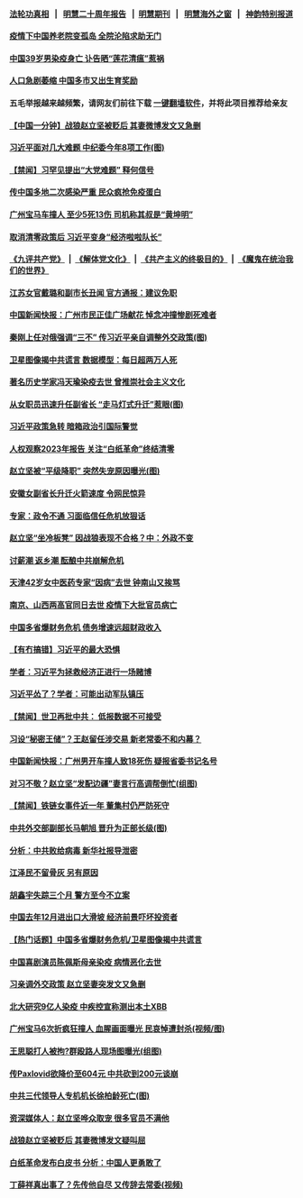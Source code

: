 #### [法轮功真相](https://github.com/gfw-breaker/truth/blob/master/README.md?t=0) &nbsp;&nbsp;|&nbsp;&nbsp; [明慧二十周年报告](https://github.com/gfw-breaker/mh-reports/blob/master/README.md?t=0) &nbsp;&nbsp;|&nbsp;&nbsp;[明慧期刊](https://github.com/gfw-breaker/mh-qikan) &nbsp;&nbsp;|&nbsp;&nbsp; [明慧海外之窗](https://github.com/gfw-breaker/mh-news/blob/master/README.md?t=0) &nbsp;&nbsp;|&nbsp;&nbsp; [神韵特别报道](https://github.com/gfw-breaker/mh-news/blob/master/shenyun.md?t=0)
#### [ 疫情下中国养老院变孤岛 全院沦陷求助无门](https://github.com/gfw-breaker/banned-news1/blob/master/pages/prog204/a103623667.md)
#### [ 中国39岁男染疫身亡 讣告晒“莲花清瘟”惹祸](https://github.com/gfw-breaker/banned-news1/blob/master/pages/prog204/a103624085.md)
#### [ 人口急剧萎缩 中国多市又出生育奖励](https://github.com/gfw-breaker/banned-news1/blob/master/pages/prog204/a103623363.md)
#### 五毛举报越来越频繁，请网友们前往下载 [一键翻墙软件](https://github.com/gfw-breaker/ssr-accounts)，并将此项目推荐给亲友
#### [ 【中国一分钟】战狼赵立坚被贬后 其妻微博发文又急删](https://github.com/gfw-breaker/banned-news1/blob/master/pages/prog204/a103623906.md)
#### [ 习近平面对几大难题 中纪委今年8项工作(图)](https://github.com/gfw-breaker/banned-news1/blob/master/pages/p2/1026289.md)
#### [ 【禁闻】习罕见提出“大党难题” 释何信号](https://github.com/gfw-breaker/banned-news1/blob/master/pages/prog204/a103623546.md)
#### [ 传中国多地二次感染严重 民众疯抢免疫蛋白](https://github.com/gfw-breaker/banned-news1/blob/master/pages/prog204/a103623586.md)
#### [ 广州宝马车撞人 至少5死13伤 司机称其叔是“黄坤明”](https://github.com/gfw-breaker/banned-news1/blob/master/pages/prog204/a103623624.md)
#### [ 取消清零政策后 习近平变身“经济啦啦队长”](https://github.com/gfw-breaker/banned-news1/blob/master/pages/prog204/a103624123.md)
#### [《九评共产党》](https://github.com/begood0513/9ping.md/blob/master/README.md) &nbsp;|&nbsp; [《解体党文化》](../../../../jtdwh.md/blob/master/README.md)  &nbsp;|&nbsp; [《共产主义的终极目的》](../../../../gczydzjmd.md/blob/master/README.md) &nbsp;|&nbsp; [《魔鬼在统治我们的世界》](../../../../mgztzwmdsj.md/blob/master/README.md) 
#### [ 江苏女官戴璐和副市长丑闻 官方通报：建议免职](https://github.com/gfw-breaker/banned-news1/blob/master/pages/prog204/a103623875.md)
#### [ 中国新闻快报：广州市民正佳广场献花 悼念冲撞惨剧死难者](https://github.com/gfw-breaker/banned-news1/blob/master/pages/prog204/a103623907.md)
#### [ 秦刚上任对俄强调“三不” 传习近平亲自调整外交政策(图)](https://github.com/gfw-breaker/banned-news1/blob/master/pages/p2/1026391.md)
#### [ 卫星图像揭中共谎言 数据模型：每日超两万人死](https://github.com/gfw-breaker/banned-news1/blob/master/pages/prog204/a103623904.md)
#### [ 著名历史学家冯天瑜染疫去世 曾推崇社会主义文化](https://github.com/gfw-breaker/banned-news1/blob/master/pages/prog204/a103623607.md)
#### [ 从女职员迅速升任副省长 “走马灯式升迁”惹眼(图)](https://github.com/gfw-breaker/banned-news1/blob/master/pages/p2/1026388.md)
#### [ 习近平政策急转 暗箱政治引国际警觉](https://github.com/gfw-breaker/banned-news1/blob/master/pages/prog204/a103623321.md)
#### [ 人权观察2023年报告 关注“白纸革命”终结清零](https://github.com/gfw-breaker/banned-news1/blob/master/pages/prog204/a103623927.md)
#### [ 赵立坚被“平级降职” 突然失宠原因曝光(图)](https://github.com/gfw-breaker/banned-news1/blob/master/pages/p2/1026224.md)
#### [ 安徽女副省长升迁火箭速度 令网民惊异](https://github.com/gfw-breaker/banned-news1/blob/master/pages/nsc413/n13905674.md)
#### [ 专家：政令不通 习面临信任危机放狠话](https://github.com/gfw-breaker/banned-news1/blob/master/pages/nsc413/n13905497.md)
#### [ 赵立坚“坐冷板凳” 因战狼表现不合格？中：外政不变](https://github.com/gfw-breaker/banned-news1/blob/master/pages/prog204/a103623905.md)
#### [ 讨薪潮 返乡潮 酝酿中共崩解危机](https://github.com/gfw-breaker/banned-news1/blob/master/pages/prog204/a103623824.md)
#### [ 天津42岁女中医药专家“因病”去世 钟南山又挨骂](https://github.com/gfw-breaker/banned-news1/blob/master/pages/prog204/a103623620.md)
#### [ 南京、山西两高官同日去世 疫情下大批官员病亡](https://github.com/gfw-breaker/banned-news1/blob/master/pages/prog204/a103623947.md)
#### [ 中国多省爆财务危机 债务增速远超财政收入](https://github.com/gfw-breaker/banned-news1/blob/master/pages/prog204/a103624067.md)
#### [ 【有冇搞错】习近平的最大恐惧](https://github.com/gfw-breaker/banned-news1/blob/master/pages/nsc413/n13905319.md)
#### [ 学者：习近平为拯救经济正进行一场赌博](https://github.com/gfw-breaker/banned-news1/blob/master/pages/soh5/687123.md)
#### [ 习近平怂了？学者：可能出动军队镇压](https://github.com/gfw-breaker/banned-news1/blob/master/pages/soh5/686895.md)
#### [ 【禁闻】世卫再批中共： 低报数据不可接受](https://github.com/gfw-breaker/banned-news1/blob/master/pages/prog204/a103623535.md)
#### [ 习设“秘密王储”？王赵留任涉交易 新老常委不和内幕？](https://github.com/gfw-breaker/banned-news1/blob/master/pages/prog204/a103570093.md)
#### [ 中国新闻快报：广州男开车撞人致18死伤 疑报省委书记名号](https://github.com/gfw-breaker/banned-news1/blob/master/pages/prog204/a103623071.md)
#### [ 对习不敬？赵立坚“发配边疆”妻言行高调帮倒忙(组图)](https://github.com/gfw-breaker/banned-news1/blob/master/pages/p1/1026369.md)
#### [ 【禁闻】铁链女事件近一年 董集村仍严防死守](https://github.com/gfw-breaker/banned-news1/blob/master/pages/prog204/a103623534.md)
#### [ 中共外交部副部长马朝旭 晋升为正部长级(图)](https://github.com/gfw-breaker/banned-news1/blob/master/pages/p2/1026423.md)
#### [ 分析：中共败给病毒 新华社报导泄密](https://github.com/gfw-breaker/banned-news1/blob/master/pages/nsc413/n13905062.md)
#### [ 江泽民不留骨灰 另有原因](https://github.com/gfw-breaker/banned-news1/blob/master/pages/prog204/a103596996.md)
#### [ 胡鑫宇失踪三个月 警方至今不立案](https://github.com/gfw-breaker/banned-news1/blob/master/pages/prog204/a103624136.md)
#### [ 中国去年12月进出口大滑坡 经济前景吓坏投资者](https://github.com/gfw-breaker/banned-news1/blob/master/pages/prog204/a103624145.md)
#### [ 【热门话题】中国多省爆财务危机/卫星图像揭中共谎言](https://github.com/gfw-breaker/banned-news1/blob/master/pages/prog204/a103624110.md)
#### [ 中国喜剧演员陈佩斯母亲染疫 病情恶化去世](https://github.com/gfw-breaker/banned-news1/blob/master/pages/prog204/a103623985.md)
#### [ 习亲调外交政策 赵立坚妻突发文又急删](https://github.com/gfw-breaker/banned-news1/blob/master/pages/soh5/687144.md)
#### [ 北大研究9亿人染疫 中疾控宣称测出本土XBB](https://github.com/gfw-breaker/banned-news1/blob/master/pages/prog204/a103624126.md)
#### [ 广州宝马6次折疯狂撞人 血腥画面曝光 民哀悼遭封杀(视频/图)](https://github.com/gfw-breaker/banned-news1/blob/master/pages/p1/1026377.md)
#### [ 王思聪打人被拘?群殴路人现场图曝光(组图)](https://github.com/gfw-breaker/banned-news1/blob/master/pages/p1/1026346.md)
#### [ 传Paxlovid欲降价至604元 中共砍到200元谈崩](https://github.com/gfw-breaker/banned-news1/blob/master/pages/prog204/a103623461.md)
#### [ 中共三代领导人专机机长徐柏龄死亡(图)](https://github.com/gfw-breaker/banned-news1/blob/master/pages/p2/1026257.md)
#### [ 资深媒体人：赵立坚哗众取宠 很多官员不满他](https://github.com/gfw-breaker/banned-news1/blob/master/pages/prog204/a103621957.md)
#### [ 战狼赵立坚被贬后 其妻微博发文疑叫屈](https://github.com/gfw-breaker/banned-news1/blob/master/pages/prog204/a103623066.md)
#### [ 白纸革命发布白皮书 分析：中国人更勇敢了](https://github.com/gfw-breaker/banned-news1/blob/master/pages/nsc413/n13905653.md)
#### [ 丁薛祥真出事了？先传他自尽 又传辞去常委(视频)](https://github.com/gfw-breaker/banned-news1/blob/master/pages/p2/1026096.md)
